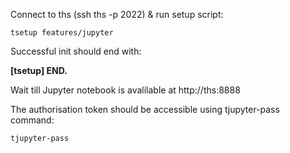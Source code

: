 
<!--
#@bashMarkupScript:0.0.1
#@depends:bs
-->

Connect to ths (ssh ths -p 2022) & run setup script:
```
tsetup features/jupyter
```
Successful init should end with:

**\[tsetup\] END.**

Wait till Jupyter notebook is avalilable at http://ths:8888 

The authorisation token should be accessible using tjupyter-pass command:
```
tjupyter-pass
```

	




